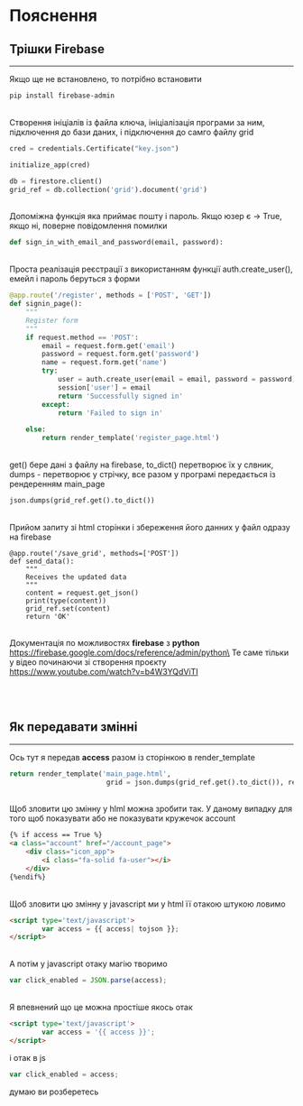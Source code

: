 # Пояснення

## Трішки Firebase
-----
Якщо ще не встановлено, то потрібно встановити
```bash
pip install firebase-admin
```
\
Створення ініціалів із файла ключа, ініціалізація програми за ним, підключення до бази даних, і підключення до самго файлу grid
```python
cred = credentials.Certificate("key.json")

initialize_app(cred)

db = firestore.client()
grid_ref = db.collection('grid').document('grid')
```
\
Допоміжна функція яка приймає пошту і пароль. Якщо юзер є -> True, якщо ні, поверне повідомлення помилки
```python
def sign_in_with_email_and_password(email, password):
```
\
Проста реалізація реєстрації з використанням функції auth.create_user(), емейл і пароль беруться з форми
```python
@app.route('/register', methods = ['POST', 'GET'])
def signin_page():
    """
    Register form
    """
    if request.method == 'POST':
        email = request.form.get('email')
        password = request.form.get('password')
        name = request.form.get('name')
        try:
            user = auth.create_user(email = email, password = password)
            session['user'] = email
            return 'Successfully signed in'
        except:
            return 'Failed to sign in'
    
    else:
        return render_template('register_page.html')
```
\
get() бере дані з файлу на firebase, to_dict() перетворює їх у слвник, dumps - перетворює у стрічку, все разом у програмі передається із рендеренням main_page
```python
json.dumps(grid_ref.get().to_dict())
```

\
Прийом запиту зі html сторінки і збереження його данних у файл одразу на firebase
```
@app.route('/save_grid', methods=['POST'])
def send_data():
    """
    Receives the updated data
    """
    content = request.get_json()
    print(type(content))
    grid_ref.set(content)
    return 'OK'
```
\
Документація по можливостях **firebase** з **python**\
https://firebase.google.com/docs/reference/admin/python\
Те саме тільки у відео починаючи зі створення проєкту\
https://www.youtube.com/watch?v=b4W3YQdViTI

\
&nbsp;
## Як передавати змінні
-----
Ось тут я передав **access** разом із сторінкою в render_template
```python
return render_template('main_page.html',
                        grid = json.dumps(grid_ref.get().to_dict()), restart_timer=True, access = False)
```
\
Щоб зловити цю змінну у hlml можна зробити так. У даному випадку для того щоб показувати або не показувати кружечок account
```html
{% if access == True %}
<a class="account" href="/account_page">
    <div class="icon_app">
        <i class="fa-solid fa-user"></i>
    </div>
{%endif%}
```
\
Щоб зловити цю змінну у javascript ми у html її отакою штукою ловимо
```html
<script type='text/javascript'>
        var access = {{ access| tojson }};
</script>
```
\
А потім у javascript отаку магію творимо
```js
var click_enabled = JSON.parse(access);
```
\
Я впевнений що це можна простіше якось отак
```html
<script type='text/javascript'>
        var access = '{{ access }}';
</script>
```
і отак в js
```js
var click_enabled = access;
```
думаю ви розберетесь